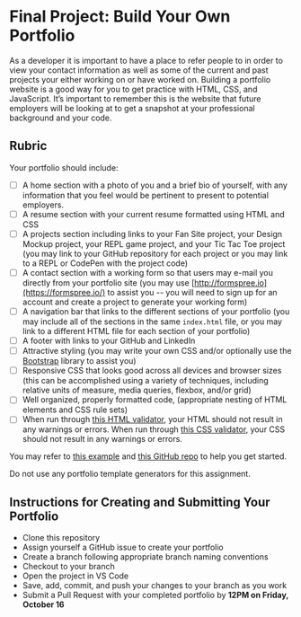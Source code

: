 # Final Project: Build Your Own Portfolio

As a developer it is important to have a place to refer people to in order to view your contact information as well as some of the current and past projects your either working on or have worked on. Building a portfolio website is a good way for you to get practice with HTML, CSS, and JavaScript. It’s important to remember this is the website that future employers will be looking at to get a snapshot at your professional background and your code.

## Rubric

Your portfolio should include:

- [ ] A home section with a photo of you and a brief bio of yourself, with any information that you feel would be pertinent to present to potential employers.
- [ ] A resume section with your current resume formatted using HTML and CSS
- [ ] A projects section including links to your Fan Site project, your Design Mockup project, your REPL game project, and your Tic Tac Toe project (you may link to your GitHub repository for each project or you may link to a REPL or CodePen with the project code)
- [ ] A contact section with a working form so that users may e-mail you directly from your portfolio site (you may use [http://formspree.io](https://formspree.io/) to assist you -- you will need to sign up for an account and create a project to generate your working form)
- [ ] A navigation bar that links to the different sections of your portfolio (you may include all of the sections in the same `index.html` file, or you may link to a different HTML file for each section of your portfolio)
- [ ] A footer with links to your GitHub and LinkedIn
- [ ] Attractive styling (you may write your own CSS and/or optionally use the [Bootstrap](https://getbootstrap.com/) library to assist you)
- [ ] Responsive CSS that looks good across all devices and browser sizes (this can be accomplished using a variety of techniques, including relative units of measure, media queries, flexbox, and/or grid)
- [ ] Well organized, properly formatted code, (appropriate nesting of HTML elements and CSS rule sets)
- [ ] When run through [this HTML validator](https://validator.w3.org/#validate_by_input), your HTML should not result in any warnings or errors. When run through [this CSS validator](https://jigsaw.w3.org/css-validator/#validate_by_input), your CSS should not result in any warnings or errors.

You may refer to [this example](https://wyncode.github.io/all_about_me/index.html) and [this GitHub repo](https://github.com/wyncode/all_about_me/settings/access) to help you get started.

Do not use any portfolio template generators for this assignment.

## Instructions for Creating and Submitting Your Portfolio

- Clone this repository
- Assign yourself a GitHub issue to create your portfolio
- Create a branch following appropriate branch naming conventions
- Checkout to your branch
- Open the project in VS Code
- Save, add, commit, and push your changes to your branch as you work
- Submit a Pull Request with your completed portfolio by **12PM on Friday, October 16**
